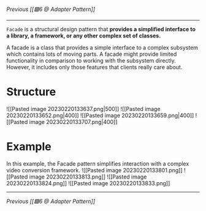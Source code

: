 _Previous [[🟩6 @ Adapter Pattern]]_

---
`Facade` is a structural design pattern that **provides a simplified interface to a library, a framework, or any other complex set of classes.**

 A facade is a class that provides a simple interface to a complex subsystem which contains lots of moving parts. A facade might provide limited functionality in comparison to working with the subsystem directly. However, it includes only those features that clients really care about.

# Structure
![[Pasted image 20230220133637.png|500]]
![[Pasted image 20230220133652.png|400]]
![[Pasted image 20230220133659.png|400]]
![[Pasted image 20230220133707.png|400]]

# Example
In this example, the Facade pattern simplifies interaction with a complex video conversion framework.
![[Pasted image 20230220133801.png]]
![[Pasted image 20230220133813.png]]
![[Pasted image 20230220133824.png]]
![[Pasted image 20230220133833.png]]

---
_Previous [[🟩6 @ Adapter Pattern]]_
